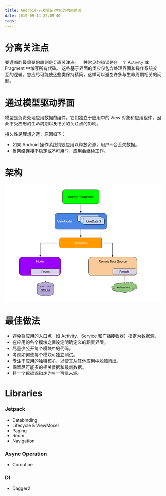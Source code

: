 ```yaml
---
title: Android-开发笔记-常见的构架原则
date: 2019-09-14 22:09:40
tags:
---
```


# 分离关注点

要遵循的最重要的原则是分离关注点。一种常见的错误是在一个 Activity 或 Fragment 中编写所有代码。
这些基于界面的类应仅包含处理界面和操作系统交互的逻辑。您应尽可能使这些类保持精简，这样可以避免许多与生命周期相关的问题。

# 通过模型驱动界面

模型是负责处理应用数据的组件。它们独立于应用中的 View 对象和应用组件，因此不受应用的生命周期以及相关的关注点的影响。

持久性是理想之选，原因如下：
* 如果 Android 操作系统销毁应用以释放资源，用户不会丢失数据。
* 当网络连接不稳定或不可用时，应用会继续工作。

# 架构
![](./../images/final-architecture.png "Title")

# 最佳做法

* 避免将应用的入口点（如 Activity、Service 和广播接收器）指定为数据源。
* 在应用的各个模块之间设定明确定义的职责界限。
* 尽量少公开每个模块中的代码。
* 考虑如何使每个模块可独立测试。
* 专注于应用的独特核心，以使其从其他应用中脱颖而出。
* 保留尽可能多的相关数据和最新数据。
* 将一个数据源指定为单一可信来源。

# Libraries

### Jetpack

* Databinding
* Lifecycle & ViewModel
* Paging
* Room
* Navigation

### Async Operation

* Coroutine

### DI

* Dagger2
